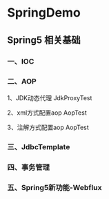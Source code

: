 # SpringDemo

## Spring5 相关基础

### 一、IOC

### 二、AOP
1、JDK动态代理 JdkProxyTest

2、xml方式配置aop AopTest

3、注解方式配置aop AopTest

### 三、JdbcTemplate

### 四、事务管理

### 五、Spring5新功能-Webflux